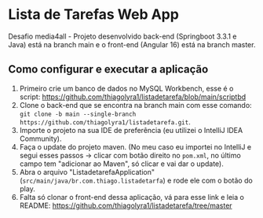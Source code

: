 <h1>Lista de Tarefas Web App</h1>

<p>Desafio media4all - Projeto desenvolvido back-end (Springboot 3.3.1 e Java) está na branch main e o front-end (Angular 16) está na branch master.</p>
<h2>Como configurar e executar a aplicação</h2>
<ol>
  <li>Primeiro crie um banco de dados no MySQL Workbench, esse é o script: <a href="https://github.com/thiagolyra1/listadetarefa/blob/main/scriptbd" target="_blank">https://github.com/thiagolyra1/listadetarefa/blob/main/scriptbd</a></li>
  <li>Clone o back-end que se encontra na branch main com esse comando: <code>git clone -b main --single-branch https://github.com/thiagolyra1/listadetarefa.git</code>.</li>
  <li>Importe o projeto na sua IDE de preferência (eu utilizei o IntelliJ IDEA Community).</li>
  <li>Faça o update do projeto maven. (No meu caso eu importei no IntelliJ e segui esses passos -> clicar com botão direito no <code>pom.xml</code>, no último campo tem "adicionar ao Maven", só clicar e vai dar o update).</li>
  <li>Abra o arquivo "ListadetarefaApplication" (<code>src/main/java/br.com.thiago.listadetarfa</code>) e rode ele com o botão do play.</li>
  <li>Falta só clonar o front-end dessa aplicação, vá para esse link e leia o README: <a href="https://github.com/thiagolyra1/listadetarefa/tree/master" target="_blank">https://github.com/thiagolyra1/listadetarefa/tree/master</a></li>
</ol>
